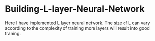 # Building-L-layer-Neural-Network
Here I have implemented L layer neural network. The size of L can vary according to the complexity of training more layers will result into good traning.
